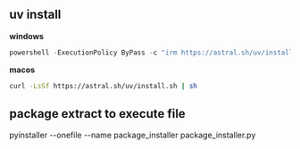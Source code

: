 ## uv install

**windows**

```powershell
powershell -ExecutionPolicy ByPass -c "irm https://astral.sh/uv/install.ps1 | iex"
```

**macos**

```sh
curl -LsSf https://astral.sh/uv/install.sh | sh
```

## package extract to execute file
pyinstaller --onefile --name package_installer package_installer.py